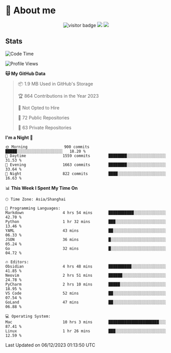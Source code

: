 <!-- ![](https://youpai.roccoshi.top/img/20200804214216.png) -->

# 🧐 About me
 
<p align="center">
<img src="https://visitor-badge.laobi.icu/badge?page_id=Lincest.Lincest&title=hits" alt="visitor badge"/>
<a href="mailto:imroccoshi@gmail.com"><img src="https://img.shields.io/badge/gmail-imroccoshi%40gmail.com-red"></a>
<a href="https://blog.roccoshi.top"><img src="https://img.shields.io/badge/blog-roccoshi-green"></a>
</p>

## Stats

<!--START_SECTION:waka-->
![Code Time](http://img.shields.io/badge/Code%20Time-818%20hrs%2057%20mins-blue)

![Profile Views](http://img.shields.io/badge/Profile%20Views-1-blue)

**🐱 My GitHub Data** 

> 📦 1.9 MB Used in GitHub's Storage 
 > 
> 🏆 864 Contributions in the Year 2023
 > 
> 🚫 Not Opted to Hire
 > 
> 📜 72 Public Repositories 
 > 
> 🔑 63 Private Repositories 
 > 
**I'm a Night 🦉** 

```text
🌞 Morning                900 commits         █████░░░░░░░░░░░░░░░░░░░░   18.20 % 
🌆 Daytime                1559 commits        ████████░░░░░░░░░░░░░░░░░   31.53 % 
🌃 Evening                1663 commits        ████████░░░░░░░░░░░░░░░░░   33.64 % 
🌙 Night                  822 commits         ████░░░░░░░░░░░░░░░░░░░░░   16.63 % 
```


📊 **This Week I Spent My Time On** 

```text
🕑︎ Time Zone: Asia/Shanghai

💬 Programming Languages: 
Markdown                 4 hrs 54 mins       ███████████░░░░░░░░░░░░░░   42.70 % 
Python                   1 hr 32 mins        ███░░░░░░░░░░░░░░░░░░░░░░   13.46 % 
YAML                     43 mins             ██░░░░░░░░░░░░░░░░░░░░░░░   06.33 % 
JSON                     36 mins             █░░░░░░░░░░░░░░░░░░░░░░░░   05.24 % 
Go                       32 mins             █░░░░░░░░░░░░░░░░░░░░░░░░   04.72 % 

🔥 Editors: 
Obsidian                 4 hrs 48 mins       ██████████░░░░░░░░░░░░░░░   41.85 % 
Neovim                   2 hrs 51 mins       ██████░░░░░░░░░░░░░░░░░░░   24.78 % 
PyCharm                  2 hrs 10 mins       █████░░░░░░░░░░░░░░░░░░░░   18.95 % 
VS Code                  52 mins             ██░░░░░░░░░░░░░░░░░░░░░░░   07.54 % 
GoLand                   47 mins             ██░░░░░░░░░░░░░░░░░░░░░░░   06.88 % 

💻 Operating System: 
Mac                      10 hrs 3 mins       ██████████████████████░░░   87.41 % 
Linux                    1 hr 26 mins        ███░░░░░░░░░░░░░░░░░░░░░░   12.59 % 
```


 Last Updated on 06/12/2023 01:13:50 UTC
<!--END_SECTION:waka-->


